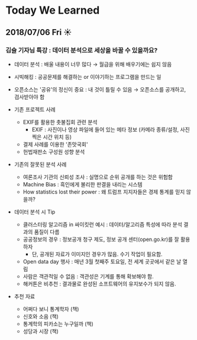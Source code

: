 # Today We Learned
## 2018/07/06 Fri :sunny:
### 김슬 기자님 특강 : 데이터 분석으로 세상을 바꿀 수 있을까요?


  - 데이터 분석 : 배울 내용이 너무 많다 → 월급을 위해 배우기에는 쉽지 않음
  - 시빅해킹 : 공공문제를 해결하는 or 이야기하는 프로그램을 만드는 일
  - 오픈소스는 '공유'의 정신이 중요 : 내 것이 틀릴 수 있음 → 오픈소스를 공개하고, 검사받아야 함
  

  - 기존 프로젝트 사례 
    - EXIF를 활용한 촛불집회 관련 분석
      - EXIF : 사진이나 영상 파일에 들어 있는 메타 정보 (카메라 종류/설정, 사진 찍은 시간 위치 등)
    - 결제 사례를 이용한 '존맛국회'
    - 헌법재판소 구성원 성향 분석
  

  - 기존의 잘못된 분석 사례
    - 여론조사 기관의 신뢰성 조사 : 실명으로 순위 공개를 하는 것은 위험함
    - Machine Bias : 흑인에게 불리한 판결을 내리는 시스템
    - How statistics lost their power : 왜 트럼프 지지자들은 경제 통계를 믿지 않을까?

  
  - 데이터 분석 시 Tip
    - 클러스터링 알고리즘 in 싸이킷런 예시 : 데이터/알고리즘 특성에 따라 분석 결과의 품질이 다름
    - 공공정보의 경우 : 정보공개 청구 제도, 정보 공개 센터(open.go.kr)를 잘 활용하자
      - 단, 공개된 자료가 이미지인 경우가 많음. 수기 작업이 필요함.
    - Open data day 행사 : 매년 3월 첫째주 토요일, 전 세계 곳곳에서 같은 날 열림
    - 사람은 객관적일 수 없음 : 객관성은 기계를 통해 확보해야 함. 
    - 해커톤은 비추천 : 결과물로 완성된 소프트웨어의 유지보수가 되지 않음.
    

  - 추천 자료
    - 어쩌다 보니 통계학자 (책)
    - 신호와 소음 (책)
    - 통계학의 피카소는 누구일까 (책)
    - 성당과 시장 (책)
